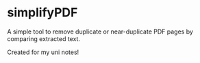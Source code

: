 # simplifyPDF
A simple tool to remove duplicate or near-duplicate PDF pages by comparing extracted text.

Created for my uni notes!